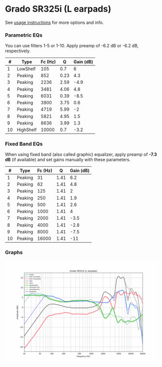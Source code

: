 # Grado SR325i (L earpads)
See [usage instructions](https://github.com/jaakkopasanen/AutoEq#usage) for more options and info.

### Parametric EQs
You can use filters 1-5 or 1-10. Apply preamp of -6.2 dB or -6.2 dB, respectively.

|   # | Type      |   Fc (Hz) |    Q |   Gain (dB) |
|-----|-----------|-----------|------|-------------|
|   1 | LowShelf  |       105 | 0.7  |         6   |
|   2 | Peaking   |       852 | 0.23 |         4.3 |
|   3 | Peaking   |      2236 | 2.59 |        -4.9 |
|   4 | Peaking   |      3481 | 4.06 |         4.8 |
|   5 | Peaking   |      6031 | 0.39 |        -8.5 |
|   6 | Peaking   |      3900 | 3.75 |         0.6 |
|   7 | Peaking   |      4719 | 5.99 |        -2   |
|   8 | Peaking   |      5821 | 4.95 |         1.5 |
|   9 | Peaking   |      8636 | 3.99 |         1.3 |
|  10 | HighShelf |     10000 | 0.7  |        -3.2 |

### Fixed Band EQs
When using fixed band (also called graphic) equalizer, apply preamp of **-7.3 dB** (if available) and set gains manually with these parameters.

|   # | Type    |   Fc (Hz) |    Q |   Gain (dB) |
|-----|---------|-----------|------|-------------|
|   1 | Peaking |        31 | 1.41 |         6.2 |
|   2 | Peaking |        62 | 1.41 |         4.8 |
|   3 | Peaking |       125 | 1.41 |         2   |
|   4 | Peaking |       250 | 1.41 |         1.9 |
|   5 | Peaking |       500 | 1.41 |         2.6 |
|   6 | Peaking |      1000 | 1.41 |         4   |
|   7 | Peaking |      2000 | 1.41 |        -3.5 |
|   8 | Peaking |      4000 | 1.41 |        -2.8 |
|   9 | Peaking |      8000 | 1.41 |        -7.5 |
|  10 | Peaking |     16000 | 1.41 |       -11   |

### Graphs
![](./Grado%20SR325i%20(L%20earpads).png)
